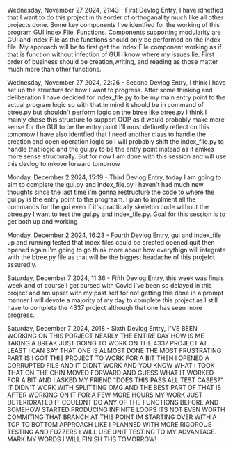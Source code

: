Wednesday, November 27 2024, 21:43 - First Devlog Entry, I have idnetfied that I want to do this project in th eorder of orthoganality much like all other projects done. Some key components I've identfied for the working of this program GUI,Index File, Functions. Components supporting modularity are GUI and Index File as the functions should only be performed on the index file. My approach will be to first get the Index File component working as if that is function without infection of GUI i know where my issues lie. First order of business should be creation,writing, and reading as those matter much more than other functions.

Wednesday, November 27 2024, 22:26 - Second Devlog Entry, I think I have set up the structure for how I want to progress. After some thinking and deliberation I have decided for index_file.py to be my main entry point to the actual program logic so with that in mind it should be in command of btree.py but shouldn't perform logic on the btree like btree.py I think I mainly chose this structure to support OOP as it would probably make more sense for the GUI to be the entry point I'll most definetly reflect on this tomorrow I have also identfied that I need another class to handle the creation and open operation logic so I will probably shift the index_file.py to handle that logic and the gui.py to be the entry point instead as it amkes more sense structurally. But for now I am done with this session and will use this devlog to mkove forward tomorrow

Monday, December 2 2024, 15:19 - Third Devlog Entry, today I am going to aim to complete the gui.py and index_file.py I haven't had much new thoughts since the last time i'm gonna restructure the code to where the gui.py is the entry point to the prograam. I plan to implment all the commands for the gui even if it's practically skeleton code without the btree.py I want to test the gui.py and index_file.py. Goal for this session is to get both up and working

Monday, December 2 2024, 16:23 -  Fourth Devlog Entry, gui and index_file up and running tested that index files could be created opened quit then opened again i'm going to go think more about how everythign will integrate with the btree.py file as that will be the biggest headache of this projefct assuredly.

Saturday, December 7 2024, 11:36 - Fifth Devlog Entry, this week was finals week and of course I get cursed with Covid i've been so delayed in this project and am upset with my past self for not getting this done in a prompt manner I will devote a majority of my day to complete this project as I still have to complete the 4337 project although that one has seen more progress.

Saturday, December 7 2024, 2018 - Sixth Devlog Entry, I"VE BEEN WORKING ON THIS PORJECT NEARLY THE ENTIRE DAY HOW IS ME TAKING A BREAK JUST GOING TO WORK ON THE 4337 PROJECT AT LEAST I CAN SAY THAT ONE IS ALMOST DONE THE MOST FRUSTRATING PART IS I GOT THIS PROJECT TO WORK FOR A BIT THEN I OPENED A CORRUPTED FILE AND IT DIDNT WORK AND YOU KNOW WHAT I TOOK THAT ON THE CHIN MOVED FORWARD AND GUESS WHAT IT WORKED FOR A BIT AND I ASKED MY FRIEND "DOES THIS PASS ALL TEST CASES?" IT DIDN'T WORK WITH SPLITTING OMG AND THE BEST PART OF THAT IS AFTER WORKING ON IT FOR A FEW MORE HOURS MY WORK JUST DETERIORATED IT COULDNT DO ANY OF THE FUNCTIONS BEFORE AND SOMEHOW STARTED PRODUCING INFINITE LOOPS ITS NOT EVEN WORTH COMMITING THAT BRANCH AT THIS POINT IM STARTING OVER WITH A TOP TO BOTTOM APPROACH LIKE I PLANNED WITH MORE RIGOROUS TESTING AND FUZZERS I WILL USE UNIT TESTING TO MY ADVANTAGE. MARK MY WORDS I WILL FINISH THS TOMORROW! 